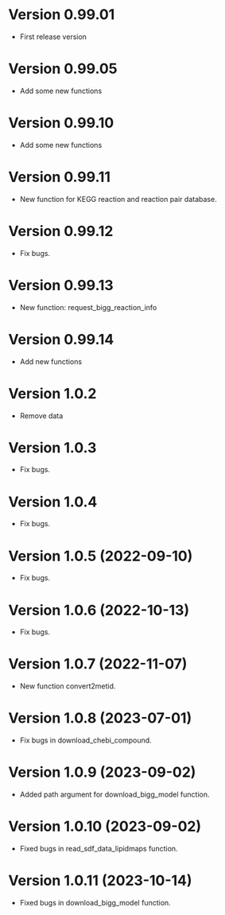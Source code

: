 # Version 0.99.01

* First release version

# Version 0.99.05

* Add some new functions

# Version 0.99.10

* Add some new functions

# Version 0.99.11

* New function for KEGG reaction and reaction pair database.

# Version 0.99.12

* Fix bugs.


# Version 0.99.13

* New function: request_bigg_reaction_info

# Version 0.99.14

* Add new functions

# Version 1.0.2

* Remove data

# Version 1.0.3

* Fix bugs.

# Version 1.0.4

* Fix bugs.

# Version 1.0.5 (2022-09-10)

* Fix bugs.

# Version 1.0.6 (2022-10-13)

* Fix bugs.

# Version 1.0.7 (2022-11-07)

* New function convert2metid.

# Version 1.0.8 (2023-07-01)

* Fix bugs in download_chebi_compound.

# Version 1.0.9 (2023-09-02)

* Added path argument for download_bigg_model function.

# Version 1.0.10 (2023-09-02)

* Fixed bugs in read_sdf_data_lipidmaps function.


# Version 1.0.11 (2023-10-14)

* Fixed bugs in download_bigg_model function.
